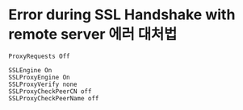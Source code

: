 # Error during SSL Handshake with remote server 에러 대처법

	ProxyRequests Off

    SSLEngine On
    SSLProxyEngine On
    SSLProxyVerify none
    SSLProxyCheckPeerCN off
    SSLProxyCheckPeerName off